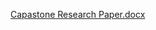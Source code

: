 [Capastone Research Paper.docx](https://github.com/Sameer079/Mini_Project/files/6321952/Capastone.Research.Paper.docx)


